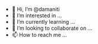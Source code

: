 - 👋 Hi, I’m @damaniti
- 👀 I’m interested in ...
- 🌱 I’m currently learning ...
- 💞️ I’m looking to collaborate on ...
- 📫 How to reach me ...

<!---
damaniti/damaniti is a ✨ special ✨ repository because its `README.md` (this file) appears on your GitHub profile.
You can click the Preview link to take a look at your changes.
--->
